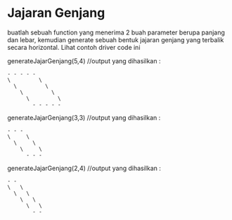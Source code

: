  # Jajaran Genjang 

buatlah sebuah function yang menerima 2 buah parameter berupa panjang dan lebar, kemudian generate sebuah bentuk jajaran genjang yang terbalik secara horizontal.
Lihat contoh driver code ini

generateJajarGenjang(5,4)
//output yang dihasilkan :
```
- - - - -
\         \
  \         \
    \         \
      \         \
        - - - - -
```
generateJajarGenjang(3,3)
//output yang dihasilkan :
```
- - -
\     \
  \     \
    \     \
      - - -
```

generateJajarGenjang(2,4)
//output yang dihasilkan :
```
- -
\   \
  \   \
    \   \
      \   \
        - -
```
